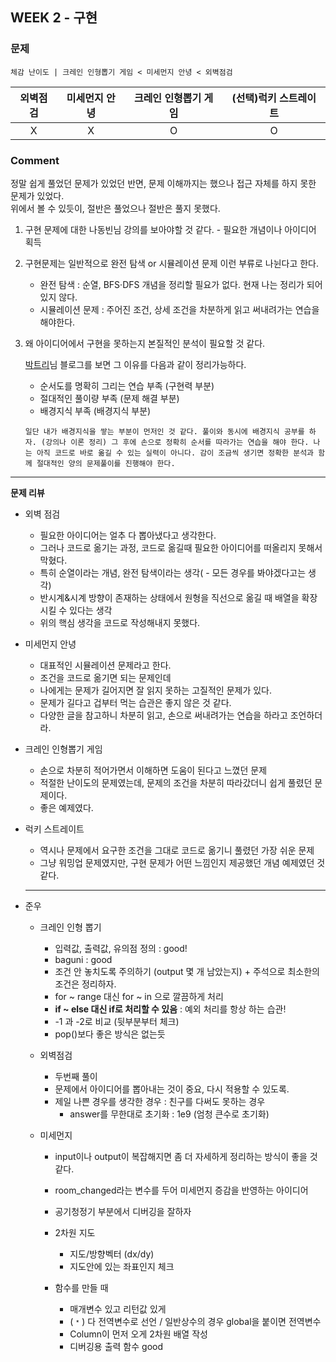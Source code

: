 ## WEEK 2 - 구현

### 문제

`체감 난이도 | 크레인 인형뽑기 게임 < 미세먼지 안녕 < 외벽점검`

| 외벽점검 | 미세먼지 안녕 | 크레인 인형뽑기 게임 | (선택)럭키 스트레이트 |
| :------: | :-----------: | :------------------: | :-------------------: |
|    X     |       X       |          O           |           O           |

### Comment

정말 쉽게 풀었던 문제가 있었던 반면, 문제 이해까지는 했으나 접근 자체를 하지 못한 문제가 있었다. <br/>
위에서 볼 수 있듯이, 절반은 풀었으나 절반은 풀지 못했다. <br/>

1. 구현 문제에 대한 나동빈님 강의를 보아야할 것 같다. - 필요한 개념이나 아이디어 획득
2. 구현문제는 일반적으로 완전 탐색 or 시뮬레이션 문제 이런 부류로 나뉜다고 한다.

   - 완전 탐색 : 순열, BFS·DFS 개념을 정리할 필요가 없다. 현재 나는 정리가 되어있지 않다.
   - 시뮬레이션 문제 : 주어진 조건, 상세 조건을 차분하게 읽고 써내려가는 연습을 해야한다.

3. 왜 아이디어에서 구현을 못하는지 본질적인 분석이 필요할 것 같다.

   [박트리](https://baactree.tistory.com/52)님 블로그를 보면 그 이유를 다음과 같이 정리가능하다.

   - 순서도를 명확히 그리는 연습 부족 (구현력 부분)
   - 절대적인 풀이량 부족 (문제 해결 부분)
   - 배경지식 부족 (배경지식 부분)

   `일단 내가 배경지식을 쌓는 부분이 먼저인 것 같다. 풀이와 동시에 배경지식 공부를 하자. (강의나 이론 정리) 그 후에 손으로 정확히 순서를 따라가는 연습을 해야 한다. 나는 아직 코드로 바로 옮길 수 있는 실력이 아니다. 감이 조금씩 생기면 정확한 분석과 함께 절대적인 양의 문제풀이를 진행해야 한다.`

---

**문제 리뷰**

- 외벽 점검

  - 필요한 아이디어는 얼추 다 뽑아냈다고 생각한다.
  - 그러나 코드로 옮기는 과정, 코드로 옮길때 필요한 아이디어를 떠올리지 못해서 막혔다.
  - 특히 순열이라는 개념, 완전 탐색이라는 생각( - 모든 경우를 봐야겠다고는 생각)
  - 반시계&시계 방향이 존재하는 상태에서 원형을 직선으로 옮길 때 배열을 확장시킬 수 있다는 생각
  - 위의 핵심 생각을 코드로 작성해내지 못했다.

- 미세먼지 안녕

  - 대표적인 시뮬레이션 문제라고 한다.
  - 조건을 코드로 옮기면 되는 문제인데
  - 나에게는 문제가 길어지면 잘 읽지 못하는 고질적인 문제가 있다.
  - 문제가 길다고 겁부터 먹는 습관은 좋지 않은 것 같다.
  - 다양한 글을 참고하니 차분히 읽고, 손으로 써내려가는 연습을 하라고 조언하더라.

- 크레인 인형뽑기 게임

  - 손으로 차분히 적어가면서 이해하면 도움이 된다고 느꼈던 문제
  - 적절한 난이도의 문제였는데, 문제의 조건을 차분히 따라갔더니 쉽게 풀렸던 문제이다.
  - 좋은 예제였다.

- 럭키 스트레이트

  - 역시나 문제에서 요구한 조건을 그대로 코드로 옮기니 풀렸던 가장 쉬운 문제
  - 그냥 워밍업 문제였지만, 구현 문제가 어떤 느낌인지 제공했던 개념 예제였던 것 같다.

  ***

- 준우

  - 크레인 인형 뽑기

    - 입력값, 출력값, 유의점 정의 : good!
    - baguni : good
    - 조건 안 놓치도록 주의하기 (output 몇 개 남았는지) + 주석으로 최소한의 조건은 정리하자.
    - for ~ range 대신 for ~ in 으로 깔끔하게 처리
    - **if ~ else 대신 if로 처리할 수 있음** : 예외 처리를 항상 하는 습관!
    - -1 과 -2로 비교 (뒷부분부터 체크)
    - pop()보다 좋은 방식은 없는듯

  - 외벽점검

    - 두번째 풀이
    - 문제에서 아이디어를 뽑아내는 것이 중요, 다시 적용할 수 있도록.
    - 제일 나쁜 경우를 생각한 경우 : 친구를 다써도 못하는 경우
      - answer를 무한대로 초기화 : 1e9 (엄청 큰수로 초기화)

  - 미세먼지

    - input이나 output이 복잡해지면 좀 더 자세하게 정리하는 방식이 좋을 것 같다.
    - room_changed라는 변수를 두어 미세먼지 증감을 반영하는 아이디어
    - 공기청정기 부분에서 디버깅을 잘하자
    - 2차원 지도

      - 지도/방향벡터 (dx/dy)
      - 지도안에 있는 좌표인지 체크

    - 함수를 만들 때
      - 매개변수 있고 리턴값 있게
      - (﹡) 다 전역변수로 선언 / 일반상수의 경우 global을 붙이면 전역변수
      - Column이 먼저 오게 2차원 배열 작성
      - 디버깅용 출력 함수 good
